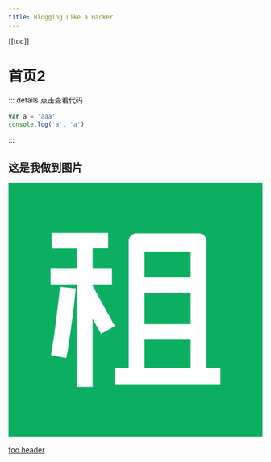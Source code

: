 ```yaml
---
title: Blogging Like a Hacker
---
```


[[toc]]

# 首页2

::: details 点击查看代码
```js {2}
var a = 'aaa'
console.log('a', 'a')
```
:::

## 这是我做到图片 <Badge text="默认主题"/> <Badge type="warn" text="默认主题"/> <Badge text="默认主题"/>

![这是图片](../.vuepress/public/WechatIMG214.png)

[foo header](./second/#this)


